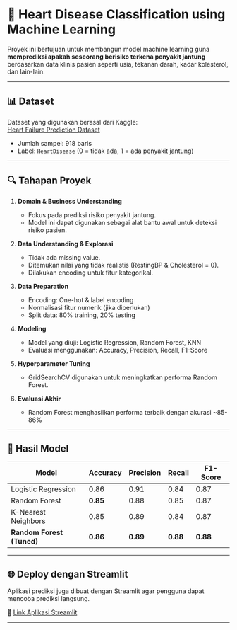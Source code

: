 # 💓 Heart Disease Classification using Machine Learning

Proyek ini bertujuan untuk membangun model machine learning guna **memprediksi apakah seseorang berisiko terkena penyakit jantung** berdasarkan data klinis pasien seperti usia, tekanan darah, kadar kolesterol, dan lain-lain.

---

## 📊 Dataset

Dataset yang digunakan berasal dari Kaggle:  
[Heart Failure Prediction Dataset](https://www.kaggle.com/datasets/fedesoriano/heart-failure-prediction)

- Jumlah sampel: 918 baris  
- Label: `HeartDisease` (0 = tidak ada, 1 = ada penyakit jantung)

---

## 🔍 Tahapan Proyek

1. **Domain & Business Understanding**  
   - Fokus pada prediksi risiko penyakit jantung.
   - Model ini dapat digunakan sebagai alat bantu awal untuk deteksi risiko pasien.

2. **Data Understanding & Explorasi**  
   - Tidak ada missing value.
   - Ditemukan nilai yang tidak realistis (RestingBP & Cholesterol = 0).
   - Dilakukan encoding untuk fitur kategorikal.

3. **Data Preparation**  
   - Encoding: One-hot & label encoding
   - Normalisasi fitur numerik (jika diperlukan)
   - Split data: 80% training, 20% testing

4. **Modeling**  
   - Model yang diuji: Logistic Regression, Random Forest, KNN
   - Evaluasi menggunakan: Accuracy, Precision, Recall, F1-Score

5. **Hyperparameter Tuning**  
   - GridSearchCV digunakan untuk meningkatkan performa Random Forest.

6. **Evaluasi Akhir**  
   - Random Forest menghasilkan performa terbaik dengan akurasi ~85-86%

---

## 🧠 Hasil Model

| Model                 | Accuracy | Precision | Recall | F1-Score |
|-----------------------|----------|-----------|--------|----------|
| Logistic Regression   | 0.86     | 0.91      | 0.84   | 0.87     |
| Random Forest         | **0.85** | 0.88      | 0.85   | 0.87     |
| K-Nearest Neighbors   | 0.85     | 0.89      | 0.84   | 0.87     |
| **Random Forest (Tuned)** | **0.86**     | **0.89**      | **0.88**   | **0.88**     |

---

## 🌐 Deploy dengan Streamlit

Aplikasi prediksi juga dibuat dengan Streamlit agar pengguna dapat mencoba prediksi langsung.

🔗 [Link Aplikasi Streamlit](https://share.streamlit.io/username/heart-disease-classification)

---